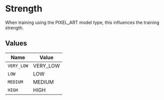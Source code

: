 # Strength

When training using the PIXEL_ART model type, this influences the training strength.


## Values

| Name       | Value      |
| ---------- | ---------- |
| `VERY_LOW` | VERY_LOW   |
| `LOW`      | LOW        |
| `MEDIUM`   | MEDIUM     |
| `HIGH`     | HIGH       |